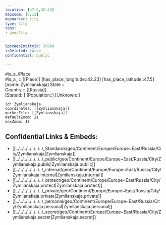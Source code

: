 ```yaml
---
location: [47.5,42.23] 
mapzoom: [7,12] 
mapmarker: city 
type: City
tags:
- geo/City


SpocWebEntityId: 35868
isDeleted: false
confidential: public

---
```

#is_a_/Place  
#is_a_ :: [[Place]] 
[has_place_longitude::42.23] 
[has_place_latitude::47.5] 
[name::Zymlianskaja] 
State ::  
Country :: [[Russia]]  
[StateId::] 
[Population::] 
[Unknown::] 


```leaflet
id: Zymlianskaja
coordinates: [[Zymlianskaja]] 
markerFile: [[Zymlianskaja]] 
defaultZoom: 11 
maxZoom: 18
```


## Confidential Links & Embeds: 
- [[../../../../../../../_Standards/geo/Continent/Europe/Europe~East/Russia/City/Zymlianskaja|Zymlianskaja]] 
- [[../../../../../../../_public/geo/Continent/Europe/Europe~East/Russia/City/Zymlianskaja.public|Zymlianskaja.public]] 
- [[../../../../../../../_internal/geo/Continent/Europe/Europe~East/Russia/City/Zymlianskaja.internal|Zymlianskaja.internal]] 
- [[../../../../../../../_protect/geo/Continent/Europe/Europe~East/Russia/City/Zymlianskaja.protect|Zymlianskaja.protect]] 
- [[../../../../../../../_private/geo/Continent/Europe/Europe~East/Russia/City/Zymlianskaja.private|Zymlianskaja.private]] 
- [[../../../../../../../_personal/geo/Continent/Europe/Europe~East/Russia/City/Zymlianskaja.personal|Zymlianskaja.personal]] 
- [[../../../../../../../_secret/geo/Continent/Europe/Europe~East/Russia/City/Zymlianskaja.secret|Zymlianskaja.secret]] 
